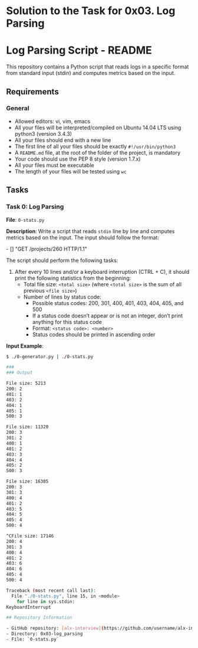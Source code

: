 # Solution to the Task for 0x03. Log Parsing
# Log Parsing Script - README

This repository contains a Python script that reads logs in a specific format from standard input (stdin) and computes metrics based on the input.

## Requirements

### General
- Allowed editors: vi, vim, emacs
- All your files will be interpreted/compiled on Ubuntu 14.04 LTS using python3 (version 3.4.3)
- All your files should end with a new line
- The first line of all your files should be exactly `#!/usr/bin/python3`
- A `README.md` file, at the root of the folder of the project, is mandatory
- Your code should use the PEP 8 style (version 1.7.x)
- All your files must be executable
- The length of your files will be tested using `wc`

## Tasks

### Task 0: Log Parsing

**File**: `0-stats.py`

**Description**: Write a script that reads `stdin` line by line and computes metrics based on the input. The input should follow the format:

<IP Address> - [<date>] "GET /projects/260 HTTP/1.1" <status code> <file size>


The script should perform the following tasks:

1. After every 10 lines and/or a keyboard interruption (CTRL + C), it should print the following statistics from the beginning:
   - Total file size: `<total size>` (where `<total size>` is the sum of all previous `<file size>`)
   - Number of lines by status code:
     - Possible status codes: 200, 301, 400, 401, 403, 404, 405, and 500
     - If a status code doesn’t appear or is not an integer, don’t print anything for this status code
     - Format: `<status code>: <number>`
     - Status codes should be printed in ascending order

**Input Example**:

```bash
$ ./0-generator.py | ./0-stats.py

###
### Output

File size: 5213
200: 2
401: 1
403: 2
404: 1
405: 1
500: 3

File size: 11320
200: 3
301: 2
400: 1
401: 2
403: 3
404: 4
405: 2
500: 3

File size: 16305
200: 3
301: 3
400: 4
401: 2
403: 5
404: 5
405: 4
500: 4

^CFile size: 17146
200: 4
301: 3
400: 4
401: 2
403: 6
404: 6
405: 4
500: 4

Traceback (most recent call last):
  File "./0-stats.py", line 15, in <module>
    for line in sys.stdin:
KeyboardInterrupt

## Repository Information

- GitHub repository: [alx-interview](https://github.com/username/alx-interview)
- Directory: 0x03-log_parsing
- File: `0-stats.py`
